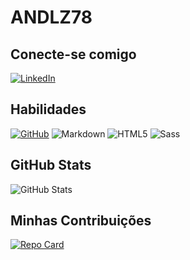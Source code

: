 # ANDLZ78

## Conecte-se comigo
[![LinkedIn](https://img.shields.io/badge/LinkedIn-0077B5?style=for-the-badge&logo=linkedin&logoColor=white)](https://www.linkedin.com/in/SEUUSERNAME/)

## Habilidades

[![GitHub](https://img.shields.io/badge/GitHub-100000?style=for-the-badge&logo=github&logoColor=white)](https://github.com/SEUUSERNAME) ![Markdown](https://img.shields.io/badge/Markdown-000?style=for-the-badge&logo=markdown) ![HTML5](https://img.shields.io/badge/HTML5-E34F27?style=for-the-badge&logo=html5&logoColor=white) ![Sass](https://img.shields.io/badge/Sass-000?style=for-the-badge&logo=sass)


## GitHub Stats

![GitHub Stats](https://github-readme-stats.vercel.app/api?username=ANDLZ78&theme=transparent&bg_color=000&border_color=30A3DC&show_icons=true&icon_color=30A3DC&title_color=fff&text_color=fff&hide_title=true&hide=stars)

## Minhas Contribuições

[![Repo Card](https://github-readme-stats.vercel.app/api/pin/?username=ANDLZ78&repo=dio-lab-open-source&bg_color=000&border_color=30A3DC&show_icons=true&icon_color=30A3DC&title_color=fff&text_color=fff)](https://github.com/ANDLZ78/dio-lab-open-source)